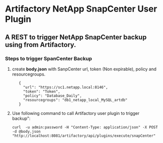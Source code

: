 Artifactory NetApp SnapCenter User Plugin
=======================================

A REST to trigger NetApp SnapCenter backup using from Artifactory.
---
### Steps to trigger SpanCenter Backup

1. create **body.json** with SanpCenter url, token (Non expirable), policy and resourcegroups.
    ```
       {
         "url": "https://sc1.netapp.local:8146",
         "token": "Token",
         "policy": "Database_Daily",
         "resourcegroups": "db1_netapp_local_MySQL_artdb"
       }
    ```
    
2. Use following command to call Artifactory user plugin to trigger backup":

    `curl  -u admin:password -H "Content-Type: application/json" -X POST -d @body.json "http://localhost:8081/artifactory/api/plugins/execute/snapCenter"`
    
   
